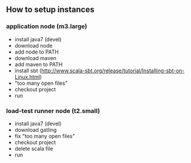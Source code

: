 ## How to setup instances

### application node (m3.large)

- install java7 (devel)
- download node
- add node to PATH
- download maven
- add maven to PATH
- install sbt (http://www.scala-sbt.org/release/tutorial/Installing-sbt-on-Linux.html)
- "too many open files"
- checkout project
- run

### load-test runner node (t2.small)

- install java7 (devel)
- download gatling
- fix "too many open files"
- checkout project
- delete scala file
- run
